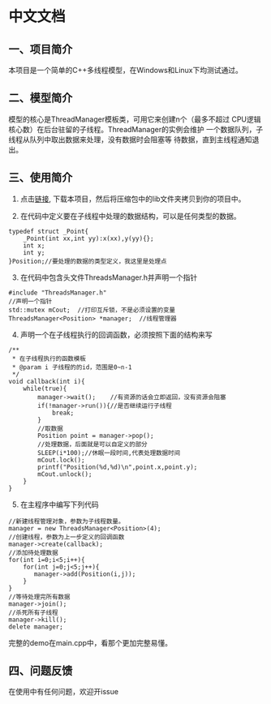 # 中文文档
## 一、项目简介
本项目是一个简单的C++多线程模型，在Windows和Linux下均测试通过。

## 二、模型简介
模型的核心是ThreadManager模板类，可用它来创建n个（最多不超过
CPU逻辑核心数）在后台驻留的子线程。ThreadManager的实例会维护
一个数据队列，子线程从队列中取出数据来处理，没有数据时会阻塞等
待数据，直到主线程通知退出。

## 三、使用简介
1. 点击[链接](https://codeload.github.com/Mannix1994/AlwaysBusy/zip/master),
下载本项目，然后将压缩包中的lib文件夹拷贝到你的项目中。

2. 在代码中定义要在子线程中处理的数据结构，可以是任何类型的数据。
```
typedef struct _Point{
    _Point(int xx,int yy):x(xx),y(yy){};
    int x;
    int y;
}Position;//要处理的数据的类型定义，我这里是处理点
``` 

3. 在代码中包含头文件ThreadsManager.h并声明一个指针
```cplusplus
#include "ThreadsManager.h"
//声明一个指针
std::mutex mCout;  //打印互斥锁，不是必须设置的变量
ThreadsManager<Position> *manager;  //线程管理器
```

4. 声明一个在子线程执行的回调函数，必须按照下面的结构来写
```cplusplus
/**
 * 在子线程执行的函数模板
 * @param i 子线程的的id，范围是0~n-1
 */
void callback(int i){
    while(true){
        manager->wait();    //有资源的话会立即返回，没有资源会阻塞
        if(!manager->run()){//是否继续运行子线程
            break;
        }
        //取数据
        Position point = manager->pop();
        //处理数据，后面就是可以自定义的部分
        SLEEP(i*100);//休眠一段时间,代表处理数据时间
        mCout.lock();
        printf("Position(%d,%d)\n",point.x,point.y);
        mCout.unlock();
    }
}
```

5. 在主程序中编写下列代码
```cplusplus
//新建线程管理对象，参数为子线程数量。
manager = new ThreadsManager<Position>(4);
//创建线程，参数为上一步定义的回调函数
manager->create(callback);
//添加待处理数据
for(int i=0;i<5;i++){
    for(int j=0;j<5;j++){
       manager->add(Position(i,j));
    }
}
//等待处理完所有数据
manager->join();
//杀死所有子线程
manager->kill();
delete manager;
```

完整的demo在main.cpp中，看那个更加完整易懂。

## 四、问题反馈
在使用中有任何问题，欢迎开issue
